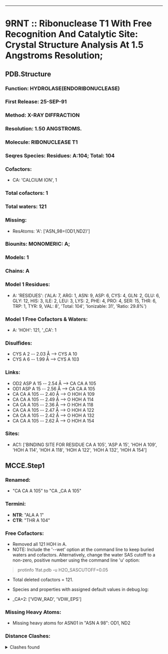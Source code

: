 ---
# 9RNT :: Ribonuclease T1 With Free Recognition And Catalytic Site: Crystal Structure Analysis At 1.5 Angstroms Resolution;
## PDB.Structure
### Function: HYDROLASE(ENDORIBONUCLEASE)
### First Release: 25-SEP-91
### Method: X-RAY DIFFRACTION
### Resolution: 1.50 ANGSTROMS.
### Molecule: RIBONUCLEASE T1
### Seqres Species: Residues: A:104; Total: 104
### Cofactors:
  -  CA:
 'CALCIUM ION', 1

### Total cofactors: 1
### Total waters: 121
### Missing:
  - ResAtoms:
 'A': ['ASN_98=(OD1,ND2)']

### Biounits: MONOMERIC: A;
### Models: 1
### Chains: A
### Model 1 Residues:
  - A:
 'RESIDUES': ('ALA: 7, ARG: 1, ASN: 9, ASP: 6, CYS: 4, GLN: 2, GLU: 6, GLY: 12, HIS: 3, ILE: 2, LEU: 3, LYS: 2, PHE: 4, PRO: 4, SER: 15, THR: 6, TRP: 1, TYR: 9, VAL: 8', 'Total: 104', 'Ionizable: 31',
              'Ratio: 29.8%')

### Model 1 Free Cofactors & Waters:
  - A:
 'HOH': 121, '_CA': 1

### Disulfides:
  - CYS A  2 -- 2.03 Å --> CYS A  10
  - CYS A  6 -- 1.99 Å --> CYS A 103

### Links:
  - OD2 ASP A 15 -- 2.54 Å --> CA  CA A 105
  - OD1 ASP A 15 -- 2.56 Å --> CA  CA A 105
  - CA  CA A 105 -- 2.40 Å --> O  HOH A 109
  - CA  CA A 105 -- 2.49 Å --> O  HOH A 114
  - CA  CA A 105 -- 2.36 Å --> O  HOH A 118
  - CA  CA A 105 -- 2.47 Å --> O  HOH A 122
  - CA  CA A 105 -- 2.42 Å --> O  HOH A 132
  - CA  CA A 105 -- 2.62 Å --> O  HOH A 154

### Sites:
  - AC1: ['BINDING SITE FOR RESIDUE CA A 105', 'ASP A  15', 'HOH A 109', 'HOH A 114', 'HOH A 118', 'HOH A 122', 'HOH A 132', 'HOH A 154']

## MCCE.Step1
### Renamed:
  - "CA    CA A 105" to "CA   _CA A 105"

### Termini:
 - <strong>NTR</strong>: "ALA A   1"
 - <strong>CTR</strong>: "THR A 104"

### Free Cofactors:
  - Removed all 121 HOH in A.
  - NOTE: Include the '--wet' option at the command line to keep buried waters and cofactors. Alternatively, change the water SAS cutoff to a non-zero, positive number using the command line 'u' option:
  > protinfo 1fat.pdb -u H2O_SASCUTOFF=0.05
  - Total deleted cofactors = 121.
  - Species and properties with assigned default values in debug.log:

  - _CA+2: ['VDW_RAD', 'VDW_EPS']


### Missing Heavy Atoms:
  -    Missing heavy atoms for ASN01 in "ASN A  98":   OD1,  ND2

### Distance Clashes:
<details><summary>Clashes found</summary>

- d= 1.53: " CA  NTR A   1" to " CB  ALA A   1"
- d= 1.99: " SG  CYS A   6" to " SG  CYS A 103"

</details>

